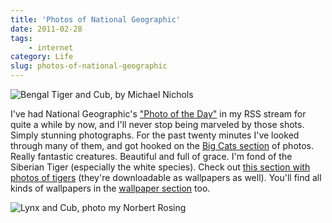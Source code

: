 ```yaml
---
title: 'Photos of National Geographic'
date: 2011-02-28
tags:
    - internet
category: Life
slug: photos-of-national-geographic
---
```


![](http://images.nationalgeographic.com/wpf/media-live/photos/000/000/cache/bengal-tigers_10_990x742.jpg "Bengal Tiger and Cub, by Michael Nichols")

I've had National Geographic's
["Photo of the Day"](http://photography.nationalgeographic.com/photography/photo-of-the-day/) in my
RSS stream for quite a while by now, and I'll never stop being marveled by those shots. Simply
stunning photographs. For the past twenty minutes I've looked through many of them, and got hooked
on the [Big Cats section](http://animals.nationalgeographic.com/animals/photos/big-cats/) of photos.
Really fantastic creatures. Beautiful and full of grace. I'm fond of the Siberian Tiger (especially
the white species). Check out
[this section with photos of tigers](http://animals.nationalgeographic.com/animals/photos/tigers/)
(they're downloadable as wallpapers as well). You'll find all kinds of wallpapers in the
[wallpaper section](http://photography.nationalgeographic.com/photography/wallpapers/) too.

![](http://images.nationalgeographic.com/wpf/media-live/photos/000/002/cache/baby-lynx_232_990x742.jpg "Lynx and Cub, photo my Norbert Rosing")
